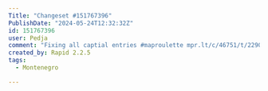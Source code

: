 ```yaml
---
Title: "Changeset #151767396"
PublishDate: "2024-05-24T12:32:32Z"
id: 151767396
user: Pedja
comment: "Fixing all captial entries #maproulette mpr.lt/c/46751/t/229021079"
created_by: Rapid 2.2.5
tags:
  - Montenegro

---
```


